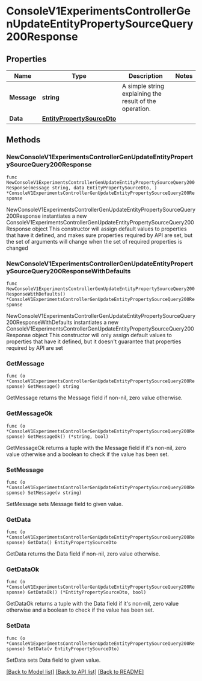 # ConsoleV1ExperimentsControllerGenUpdateEntityPropertySourceQuery200Response

## Properties

Name | Type | Description | Notes
------------ | ------------- | ------------- | -------------
**Message** | **string** | A simple string explaining the result of the operation. | 
**Data** | [**EntityPropertySourceDto**](EntityPropertySourceDto.md) |  | 

## Methods

### NewConsoleV1ExperimentsControllerGenUpdateEntityPropertySourceQuery200Response

`func NewConsoleV1ExperimentsControllerGenUpdateEntityPropertySourceQuery200Response(message string, data EntityPropertySourceDto, ) *ConsoleV1ExperimentsControllerGenUpdateEntityPropertySourceQuery200Response`

NewConsoleV1ExperimentsControllerGenUpdateEntityPropertySourceQuery200Response instantiates a new ConsoleV1ExperimentsControllerGenUpdateEntityPropertySourceQuery200Response object
This constructor will assign default values to properties that have it defined,
and makes sure properties required by API are set, but the set of arguments
will change when the set of required properties is changed

### NewConsoleV1ExperimentsControllerGenUpdateEntityPropertySourceQuery200ResponseWithDefaults

`func NewConsoleV1ExperimentsControllerGenUpdateEntityPropertySourceQuery200ResponseWithDefaults() *ConsoleV1ExperimentsControllerGenUpdateEntityPropertySourceQuery200Response`

NewConsoleV1ExperimentsControllerGenUpdateEntityPropertySourceQuery200ResponseWithDefaults instantiates a new ConsoleV1ExperimentsControllerGenUpdateEntityPropertySourceQuery200Response object
This constructor will only assign default values to properties that have it defined,
but it doesn't guarantee that properties required by API are set

### GetMessage

`func (o *ConsoleV1ExperimentsControllerGenUpdateEntityPropertySourceQuery200Response) GetMessage() string`

GetMessage returns the Message field if non-nil, zero value otherwise.

### GetMessageOk

`func (o *ConsoleV1ExperimentsControllerGenUpdateEntityPropertySourceQuery200Response) GetMessageOk() (*string, bool)`

GetMessageOk returns a tuple with the Message field if it's non-nil, zero value otherwise
and a boolean to check if the value has been set.

### SetMessage

`func (o *ConsoleV1ExperimentsControllerGenUpdateEntityPropertySourceQuery200Response) SetMessage(v string)`

SetMessage sets Message field to given value.


### GetData

`func (o *ConsoleV1ExperimentsControllerGenUpdateEntityPropertySourceQuery200Response) GetData() EntityPropertySourceDto`

GetData returns the Data field if non-nil, zero value otherwise.

### GetDataOk

`func (o *ConsoleV1ExperimentsControllerGenUpdateEntityPropertySourceQuery200Response) GetDataOk() (*EntityPropertySourceDto, bool)`

GetDataOk returns a tuple with the Data field if it's non-nil, zero value otherwise
and a boolean to check if the value has been set.

### SetData

`func (o *ConsoleV1ExperimentsControllerGenUpdateEntityPropertySourceQuery200Response) SetData(v EntityPropertySourceDto)`

SetData sets Data field to given value.



[[Back to Model list]](../README.md#documentation-for-models) [[Back to API list]](../README.md#documentation-for-api-endpoints) [[Back to README]](../README.md)



